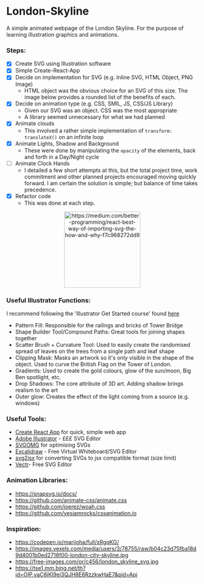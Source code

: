 # London-Skyline

A simple animated webpage of the London Skyline. For the purpose of learning illustration graphics and animations.

### Steps:

- [x] Create SVG using Illustration software
- [x] Simple Create-React-App
- [x] Decide on implementation for SVG (e.g. Inline SVG, HTML Object, PNG Image)
  - HTML object was the obvious choice for an SVG of this size. The image below provides a rounded list of the benefits of each.
- [x] Decide on animation type (e.g. CSS, SMIL, JS, CSS/JS Library)
  - Given our SVG was an object. CSS was the most appropriate
  - A library seemed unnecessary for what we had planned
- [x] Animate clouds
  - This involved a rather simple implementation of `transform: translateX()` on an infinite loop
- [x] Animate Lights, Shadow and Background
  - These were done by manipulating the `opacity` of the elements, back and forth in a Day/Night cycle
- [ ] Animate Clock Hands
  - I detailed a few short attempts at this, but the total project time, work commitment and other planned projects encouraged moving quickly forward. I am certain the solution is simple; but balance of time takes precedence.
- [x] Refactor code
  - This was done at each step.

<p align="center">
    <img src="https://miro.medium.com/max/875/1*YRtXfVLMzsUra4c8MVtQOQ.png" alt="https://medium.com/better-programming/react-best-way-of-importing-svg-the-how-and-why-f7c968272dd9" height=200>
</p>

### Useful Illustrator Functions:

I recommend following the 'Illustrator Get Started course' found [here](https://helpx.adobe.com/illustrator/tutorials.html)

- Pattern Fill: Responsible for the railings and bricks of Tower Bridge
- Shape Builder Tool/Compound Paths: Great tools for joining shapes together
- Scatter Brush + Curvature Tool: Used to easily create the randomised spread of leaves on the trees from a single path and leaf shape
- Clipping Mask: Masks an artwork so it's only visible in the shape of the object. Used to curve the British Flag on the Tower of London.
- Gradients: Used to create the gold colours, glow of the sun/moon, Big Ben spotlight, etc.
- Drop Shadows: The core attribute of 3D art. Adding shadow brings realism to the art
- Outer glow: Creates the effect of the light coming from a source (e.g. windows)

### Useful Tools:

- [Create React App](https://create-react-app.dev/) for quick, simple web app
- [Adobe Illustrator](https://www.adobe.com/uk/products/illustrator.html) - £££ SVG Editor
- [SVGOMG](https://jakearchibald.github.io/svgomg/) for optimising SVGs
- [Excalidraw](https://excalidraw.com/) - Free Virtual Whiteboard/SVG Editor
- [svg2jsx](https://svg2jsx.com/) for converting SVGs to jsx compatible format (size limit)
- [Vectr](https://vectr.com/)- Free SVG Editor

### Animation Libraries:

- https://snapsvg.io/docs/
- https://github.com/animate-css/animate.css
- https://github.com/joerez/woah.css
- https://github.com/yesiamrocks/cssanimation.io

### Inspiration:

- https://codepen.io/marijoha/full/xRgqKG/
- https://images.vexels.com/media/users/3/78755/raw/b04c23d75fba18d9d4001b0ed2718f00-london-city-skyline.jpg
- https://free-images.com/or/c456/london_skyline_svg.jpg
- https://tse1.mm.bing.net/th?id=OIP.yaC6jKI9ei3QJH8E6RzzkwHaE7&pid=Api

